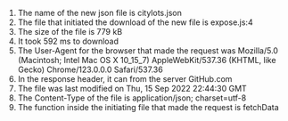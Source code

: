 1. The name of the new json file is citylots.json
2. The file that initiated the download of the new file is expose.js:4
3. The size of the file is 779 kB
4. It took 592 ms to download
5. The User-Agent for the browser that made the request was Mozilla/5.0 (Macintosh; Intel Mac OS X 10_15_7) AppleWebKit/537.36 (KHTML, like Gecko) Chrome/123.0.0.0 Safari/537.36
6. In the response header, it can from the server GitHub.com
7. The file was last modified on Thu, 15 Sep 2022 22:44:30 GMT
8. The Content-Type of the file is application/json; charset=utf-8
9. The function inside the initiating file that made the request is fetchData